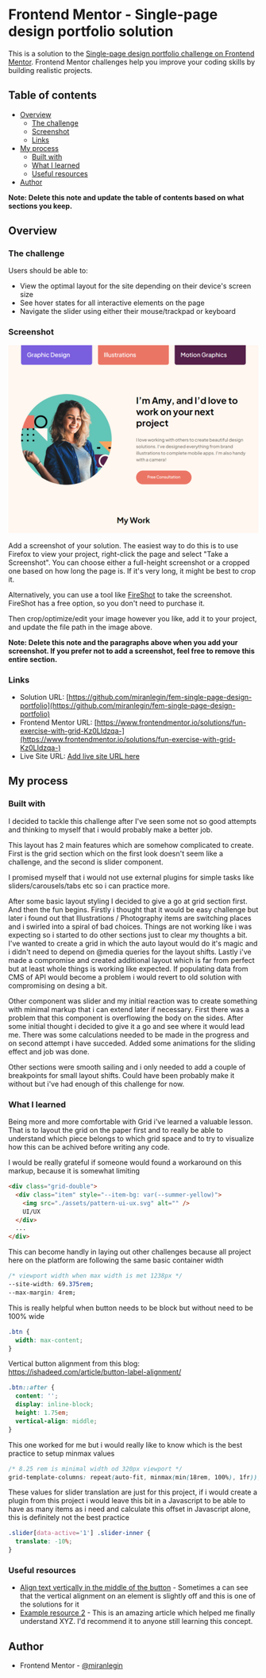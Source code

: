 # Frontend Mentor - Single-page design portfolio solution

This is a solution to the [Single-page design portfolio challenge on Frontend Mentor](https://www.frontendmentor.io/challenges/singlepage-design-portfolio-2MMhyhfKVo). Frontend Mentor challenges help you improve your coding skills by building realistic projects.

## Table of contents

- [Overview](#overview)
  - [The challenge](#the-challenge)
  - [Screenshot](#screenshot)
  - [Links](#links)
- [My process](#my-process)
  - [Built with](#built-with)
  - [What I learned](#what-i-learned)
  - [Useful resources](#useful-resources)
- [Author](#author)

**Note: Delete this note and update the table of contents based on what sections you keep.**

## Overview

### The challenge

Users should be able to:

- View the optimal layout for the site depending on their device's screen size
- See hover states for all interactive elements on the page
- Navigate the slider using either their mouse/trackpad or keyboard

### Screenshot

![](./tablet-version.png)

Add a screenshot of your solution. The easiest way to do this is to use Firefox to view your project, right-click the page and select "Take a Screenshot". You can choose either a full-height screenshot or a cropped one based on how long the page is. If it's very long, it might be best to crop it.

Alternatively, you can use a tool like [FireShot](https://getfireshot.com/) to take the screenshot. FireShot has a free option, so you don't need to purchase it.

Then crop/optimize/edit your image however you like, add it to your project, and update the file path in the image above.

**Note: Delete this note and the paragraphs above when you add your screenshot. If you prefer not to add a screenshot, feel free to remove this entire section.**

### Links

- Solution URL: [https://github.com/miranlegin/fem-single-page-design-portfolio](https://github.com/miranlegin/fem-single-page-design-portfolio)
- Frontend Mentor URL: [https://www.frontendmentor.io/solutions/fun-exercise-with-grid-Kz0LIdzqa-](https://www.frontendmentor.io/solutions/fun-exercise-with-grid-Kz0LIdzqa-)
- Live Site URL: [Add live site URL here](https://your-live-site-url.com)

## My process

### Built with

I decided to tackle this challenge after I've seen some not so good attempts and thinking to myself that i would probably make a better job.

This layout has 2 main features which are somehow complicated to create. First is the grid section which on the first look doesn't seem like a challenge, and the second is slider component.

I promised myself that i would not use external plugins for simple tasks like sliders/carousels/tabs etc so i can practice more.

After some basic layout styling I decided to give a go at grid section first. And then the fun begins. Firstly i thought that it would be easy challenge but later i found out that Illustrations / Photography items are switching places and i swirled into a spiral of bad choices. Things are not working like i was expecting so i started to do other sections just to clear my thoughts a bit. I've wanted to create a grid in which the auto layout would do it's magic and i didn't need to depend on @media queries for the layout shifts. Lastly i've made a compromise and created additional layout which is far from perfect but at least whole things is working like expected. If populating data from CMS of API would become a problem i would revert to old solution with compromising on desing a bit.

Other component was slider and my initial reaction was to create something with minimal markup that i can extend later if necessary. First there was a problem that this component is overflowing the body on the sides. After some initial thought i decided to give it a go and see where it would lead me. There was some calculations needed to be made in the progress and on second attempt i have succeded. Added some animations for the sliding effect and job was done.

Other sections were smooth sailing and i only needed to add a couple of breakpoints for small layout shifts. Could have been probably make it without but i've had enough of this challenge for now.

### What I learned

Being more and more comfortable with Grid i've learned a valuable lesson. That is to layout the grid on the paper first and to really be able to understand which piece belongs to which grid space and to try to visualize how this can be achived before writing any code.

I would be really grateful if someone would found a workaround on this markup, because it is somewhat limiting

```html
<div class="grid-double">
  <div class="item" style="--item-bg: var(--summer-yellow)">
    <img src="./assets/pattern-ui-ux.svg" alt="" />
    UI/UX
  </div>
  ...
</div>
```

This can become handly in laying out other challenges because all project here on the platform are following the same basic container width

```css
/* viewport width when max width is met 1238px */
--site-width: 69.375rem;
--max-margin: 4rem;
```

This is really helpful when button needs to be block but without need to be 100% wide

```css
.btn {
  width: max-content;
}
```

Vertical button alignment from this blog: https://ishadeed.com/article/button-label-alignment/

```css
.btn::after {
  content: '';
  display: inline-block;
  height: 1.75em;
  vertical-align: middle;
}
```

This one worked for me but i would really like to know which is the best practice to setup minmax values

```css
/* 8.25 rem is minimal width od 320px viewport */
grid-template-columns: repeat(auto-fit, minmax(min(18rem, 100%), 1fr));
```

These values for slider translation are just for this project, if i would create a plugin from this project i would leave this bit in a Javascript to be able to have as many items as i need and calculate this offset in Javascript alone, this is definitely not the best practice

```css
.slider[data-active='1'] .slider-inner {
  translate: -10%;
}
```

### Useful resources

- [Align text vertically in the middle of the button](https://ishadeed.com/article/button-label-alignment/) - Sometimes a can see that the vertical alignment on an element is slightly off and this is one of the solutions for it
- [Example resource 2](https://www.example.com) - This is an amazing article which helped me finally understand XYZ. I'd recommend it to anyone still learning this concept.

## Author

- Frontend Mentor - [@miranlegin](https://www.frontendmentor.io/profile/miranlegin)
